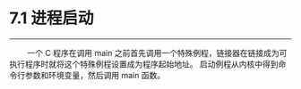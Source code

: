 # 7.1 进程启动
***

&emsp;&emsp;
一个 C 程序在调用 main 之前首先调用一个特殊例程，链接器在链接成为可执行程序时就将这个特殊例程设置成为程序起始地址。
启动例程从内核中得到命令行参数和环境变量，然后调用 main 函数。